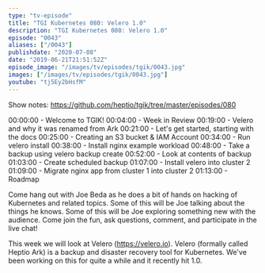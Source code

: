 ```yaml
---
type: "tv-episode"
title: "TGI Kubernetes 080: Velero 1.0"
description: "TGI Kubernetes 080: Velero 1.0"
episode: "0043"
aliases: ["/0043"]
publishdate: "2020-07-08"
date: "2019-06-21T21:51:52Z"
episode_image: "/images/tv/episodes/tgik/0043.jpg"
images: ["/images/tv/episodes/tgik/0043.jpg"]
youtube: "tj5Ey2bHsfM"
---
```


Show notes: https://github.com/heptio/tgik/tree/master/episodes/080

00:00:00 - Welcome to TGIK!
00:04:00 - Week in Review
00:19:00 - Velero and why it was renamed from Ark
00:21:00 - Let&#39;s get started, starting with the docs
00:25:00 - Creating an S3 bucket &amp; IAM Account
00:34:00 - Run velero install
00:38:00 - Install nginx example workload
00:48:00 - Take a backup using velero backup create
00:52:00 - Look at contents of backup
01:03:00 - Create scheduled backup
01:07:00 - Install velero into cluster 2
01:09:00 - Migrate nginx app from cluster 1 into cluster 2
01:13:00 - Roadmap

Come hang out with Joe Beda as he does a bit of hands on hacking of Kubernetes and related topics. Some of this will be Joe talking about the things he knows. Some of this will be Joe exploring something new with the audience. Come join the fun, ask questions, comment, and participate in the live chat!

This week we will look at Velero (https://velero.io).  Velero (formally called Heptio Ark) is a backup and disaster recovery tool for Kubernetes. We&#39;ve been working on this for quite a while and it recently hit 1.0.
